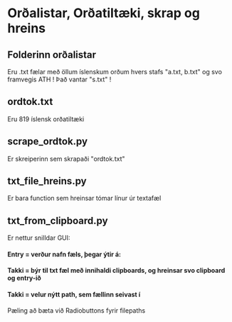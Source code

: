 # Orðalistar, Orðatiltæki, skrap og hreins

## Folderinn orðalistar
Eru .txt fælar með öllum íslenskum orðum hvers stafs "a.txt, b.txt" og svo framvegis
ATH ! Það vantar "s.txt" !

## ordtok.txt
Eru 819 íslensk orðatiltæki

## scrape_ordtok.py
Er skreiperinn sem skrapaði "ordtok.txt"

## txt_file_hreins.py
Er bara function sem hreinsar tómar línur úr textafæl

## txt_from_clipboard.py
Er nettur snilldar GUI:
#### Entry = verður nafn fæls, þegar ýtir á:
#### Takki = býr til txt fæl með innihaldi clipboards, og hreinsar svo clipboard og entry-ið
#### Takki = velur nýtt path, sem fællinn seivast í

Pæling að bæta við Radiobuttons fyrir filepaths
